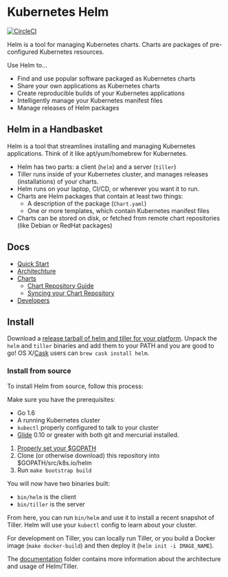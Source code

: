 # Kubernetes Helm

[![CircleCI](https://circleci.com/gh/kubernetes/helm.svg?style=svg)](https://circleci.com/gh/kubernetes/helm)

Helm is a tool for managing Kubernetes charts. Charts are packages of
pre-configured Kubernetes resources.

Use Helm to...

- Find and use popular software packaged as Kubernetes charts
- Share your own applications as Kubernetes charts
- Create reproducible builds of your Kubernetes applications
- Intelligently manage your Kubernetes manifest files
- Manage releases of Helm packages

## Helm in a Handbasket

Helm is a tool that streamlines installing and managing Kubernetes applications.
Think of it like apt/yum/homebrew for Kubernetes.

- Helm has two parts: a client (`helm`) and a server (`tiller`)
- Tiller runs inside of your Kubernetes cluster, and manages releases (installations)
  of your charts.
- Helm runs on your laptop, CI/CD, or wherever you want it to run.
- Charts are Helm packages that contain at least two things:
  - A description of the package (`Chart.yaml`)
  - One or more templates, which contain Kubernetes manifest files
- Charts can be stored on disk, or fetched from remote chart repositories
  (like Debian or RedHat packages)

## Docs

- [Quick Start](docs/quickstart.md)
- [Architechture](docs/architecture.md)
- [Charts](docs/charts.md)
	- [Chart Repository Guide](docs/chart_repository.md)
	- [Syncing your Chart Repository](docs/chart_repository_sync_example.md)
- [Developers](docs/developers.md)


## Install

Download a [release tarball of helm and tiller for your platform](https://github.com/kubernetes/helm/releases). Unpack the `helm` and `tiller` binaries and add them to your PATH and you are good to go! OS X/[Cask](https://caskroom.github.io/) users can `brew cask install helm`.

### Install from source

To install Helm from source, follow this process:

Make sure you have the prerequisites:
- Go 1.6
- A running Kubernetes cluster
- `kubectl` properly configured to talk to your cluster
- [Glide](https://glide.sh/) 0.10 or greater with both git and mercurial installed.

1. [Properly set your $GOPATH](https://golang.org/doc/code.html)
2. Clone (or otherwise download) this repository into $GOPATH/src/k8s.io/helm
3. Run `make bootstrap build`

You will now have two binaries built:

- `bin/helm` is the client
- `bin/tiller` is the server

From here, you can run `bin/helm` and use it to install a recent snapshot of
Tiller. Helm will use your `kubectl` config to learn about your cluster.

For development on Tiller, you can locally run Tiller, or you build a Docker
image (`make docker-build`) and then deploy it (`helm init -i IMAGE_NAME`).

The [documentation](docs) folder contains more information about the
architecture and usage of Helm/Tiller.
